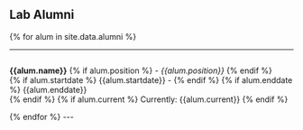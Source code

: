 
## Lab Alumni


{% for alum in site.data.alumni %}
<hr>
<div id = "{{alum.name}}" style="padding-top: 60px; margin-top: -60px;">
<p><strong>{{alum.name}}</strong> {% if alum.position %} - <em>{{alum.position}}</em> {% endif %}<br>
{% if alum.startdate %} {{alum.startdate}} - {% endif %} {% if alum.enddate %} {{alum.enddate}} <br> {% endif %}
{% if alum.current %} Currently: {{alum.current}} {% endif %} </p>
</div> {% endfor %}
---